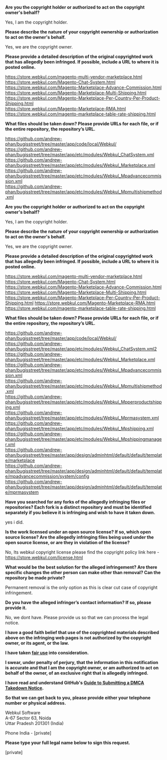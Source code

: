 **Are you the copyright holder or authorized to act on the copyright owner's behalf?**

Yes, I am the copyright holder.

**Please describe the nature of your copyright ownership or authorization to act on the owner's behalf.**

Yes, we are the copyright owner.

**Please provide a detailed description of the original copyrighted work that has allegedly been infringed. If possible, include a URL to where it is posted online.**

https://store.webkul.com/magento-multi-vendor-marketplace.html  
https://store.webkul.com/Magento-Chat-System.html  
https://store.webkul.com/Magento-Marketplace-Advance-Commission.html  
https://store.webkul.com/Magento-Marketplace-Multi-Shipping.html  
https://store.webkul.com/Magento-Marketplace-Per-Country-Per-Product-Shipping.html  
https://store.webkul.com/Magento-Marketplace-RMA.html  
https://store.webkul.com/magento-marketplace-table-rate-shipping.html

**What files should be taken down? Please provide URLs for each file, or if the entire repository, the repository’s URL.**

https://github.com/andrew-phan/bugisstreet/tree/master/app/code/local/Webkul/  
https://github.com/andrew-phan/bugisstreet/tree/master/app/etc/modules/Webkul_ChatSystem.xml  
https://github.com/andrew-phan/bugisstreet/tree/master/app/etc/modules/Webkul_Marketplace.xml   
https://github.com/andrew-phan/bugisstreet/tree/master/app/etc/modules/Webkul_Mpadvancecommission.xml  
https://github.com/andrew-phan/bugisstreet/tree/master/app/etc/modules/Webkul_Mpmultishipmethod.xml

**Are you the copyright holder or authorized to act on the copyright owner's behalf?**

Yes, I am the copyright holder.

**Please describe the nature of your copyright ownership or authorization to act on the owner's behalf.**

Yes, we are the copyright owner.

**Please provide a detailed description of the original copyrighted work that has allegedly been infringed. If possible, include a URL to where it is posted online.**

https://store.webkul.com/magento-multi-vendor-marketplace.html
https://store.webkul.com/Magento-Chat-System.html
https://store.webkul.com/Magento-Marketplace-Advance-Commission.html
https://store.webkul.com/Magento-Marketplace-Multi-Shipping.html
https://store.webkul.com/Magento-Marketplace-Per-Country-Per-Product-Shipping.html
https://store.webkul.com/Magento-Marketplace-RMA.html
https://store.webkul.com/magento-marketplace-table-rate-shipping.html

**What files should be taken down? Please provide URLs for each file, or if the entire repository, the repository’s URL.**

https://github.com/andrew-phan/bugisstreet/tree/master/app/code/local/Webkul/  
https://github.com/andrew-phan/bugisstreet/tree/master/app/etc/modules/Webkul_ChatSystem.xml2  
https://github.com/andrew-phan/bugisstreet/tree/master/app/etc/modules/Webkul_Marketplace.xml  
https://github.com/andrew-phan/bugisstreet/tree/master/app/etc/modules/Webkul_Mpadvancecommission.xml  
https://github.com/andrew-phan/bugisstreet/tree/master/app/etc/modules/Webkul_Mpmultishipmethod.xml  
https://github.com/andrew-phan/bugisstreet/tree/master/app/etc/modules/Webkul_Mpperproductshipping.xml  
https://github.com/andrew-phan/bugisstreet/tree/master/app/etc/modules/Webkul_Mprmasystem.xml  
https://github.com/andrew-phan/bugisstreet/tree/master/app/etc/modules/Webkul_Mpshipping.xml  
https://github.com/andrew-phan/bugisstreet/tree/master/app/etc/modules/Webkul_Mpshippingmanager.xml  
https://github.com/andrew-phan/bugisstreet/tree/master/app/design/adminhtml/default/default/template/marketplace  
https://github.com/andrew-phan/bugisstreet/tree/master/app/design/adminhtml/default/default/template/mpadvancecommission/system/config  
https://github.com/andrew-phan/bugisstreet/tree/master/app/design/adminhtml/default/default/template/mprmasystem

**Have you searched for any forks of the allegedly infringing files or repositories? Each fork is a distinct repository and must be identified separately if you believe it is infringing and wish to have it taken down.**

yes i did.

**Is the work licensed under an open source license? If so, which open source license? Are the allegedly infringing files being used under the open source license, or are they in violation of the license?**

No, Its webkul copyright license please find the copyright policy link here - https://store.webkul.com/license.html

**What would be the best solution for the alleged infringement? Are there specific changes the other person can make other than removal? Can the repository be made private?**

Permanent removal is the only option as this is clear cut case of copyright infringement.

**Do you have the alleged infringer’s contact information? If so, please provide it.**

No, we dont have. Please provide us so that we can process the legal notice.

**I have a good faith belief that use of the copyrighted materials described above on the infringing web pages is not authorized by the copyright owner, or its agent, or the law.**

**I have taken <a href="https://www.lumendatabase.org/topics/22">fair use</a> into consideration.**

**I swear, under penalty of perjury, that the information in this notification is accurate and that I am the copyright owner, or am authorized to act on behalf of the owner, of an exclusive right that is allegedly infringed.**

**I have read and understand GitHub's <a href="https://help.github.com/articles/guide-to-submitting-a-dmca-takedown-notice/">Guide to Submitting a DMCA Takedown Notice</a>.**

**So that we can get back to you, please provide either your telephone number or physical address.**

Webkul Software  
A-67 Sector 63, Noida  
Uttar Pradesh 201301 (India)

Phone
India - [private]

**Please type your full legal name below to sign this request.**

[private]
